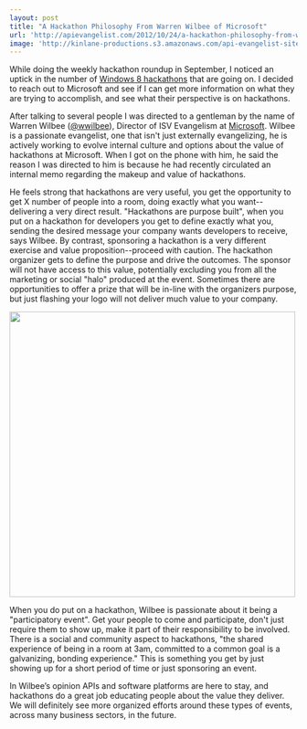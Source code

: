 ```yaml
---
layout: post
title: "A Hackathon Philosophy From Warren Wilbee of Microsoft"
url: 'http://apievangelist.com/2012/10/24/a-hackathon-philosophy-from-warren-wilbee-of-microsoft/'
image: 'http://kinlane-productions.s3.amazonaws.com/api-evangelist-site/blog/warren-wilbee-microsoft.jpeg'
---
```


[<img class="c1" src="https://s3.amazonaws.com/kinlane-productions/api-evangelist/microsoft/warren-wilbee-microsoft.jpeg" alt="" align="right" />][1]

While doing the weekly hackathon roundup in September, I noticed an uptick in the number of [Windows 8 hackathons][2] that are going on. I decided to reach out to Microsoft and see if I can get more information on what they are trying to accomplish, and see what their perspective is on hackathons.

After talking to several people I was directed to a gentleman by the name of Warren Wilbee ([@wwilbee][1]), Director of ISV Evangelism at [Microsoft][3]. Wilbee is a passionate evangelist, one that isn't just externally evangelizing, he is actively working to evolve internal culture and options about the value of hackathons at Microsoft. When I got on the phone with him, he said the reason I was directed to him is because he had recently circulated an internal memo regarding the makeup and value of hackathons.

He feels strong that hackathons are very useful, you get the opportunity to get X number of people into a room, doing exactly what you want--delivering a very direct result. "Hackathons are purpose built", when you put on a hackathon for developers you get to define exactly what you, sending the desired message your company wants developers to receive, says Wilbee. By contrast, sponsoring a hackathon is a very different exercise and value proposition--proceed with caution. The hackathon organizer gets to define the purpose and drive the outcomes. The sponsor will not have access to this value, potentially excluding you from all the marketing or social "halo" produced at the event. Sometimes there are opportunities to offer a prize that will be in-line with the organizers purpose, but just flashing your logo will not deliver much value to your company.

[<img class="c2" src="https://s3.amazonaws.com/kinlane-productions/api-evangelist/microsoft/windows-8-hackathons.jpeg" alt="" width="500" />][4]

When you do put on a hackathon, Wilbee is passionate about it being a "participatory event". Get your people to come and participate, don't just require them to show up, make it part of their responsibility to be involved. There is a social and community aspect to hackathons, "the shared experience of being in a room at 3am, committed to a common goal is a galvanizing, bonding experience." This is something you get by just showing up for a short period of time or just sponsoring an event.

In Wilbee’s opinion APIs and software platforms are here to stay, and hackathons do a great job educating people about the value they deliver. We will definitely see more organized efforts around these types of events, across many business sectors, in the future.

   [1]: https://twitter.com/wwilbee
   [2]: http://whosin.com/pg/whois/20074247/Warren%20Wilbee (Windows 8 Hackathons)
   [3]: http://www.microsoft.com/en-us/default.aspx
   [4]: http://www.devcamps.ms/
